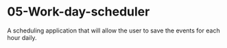 # 05-Work-day-scheduler
A scheduling application that will allow the user to save the events for each hour daily.
